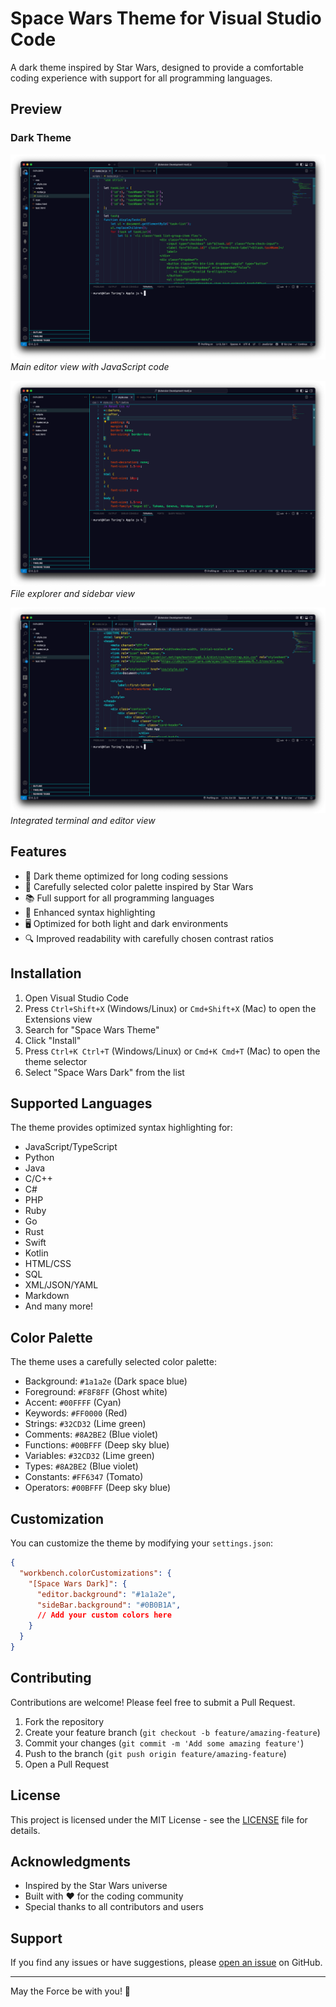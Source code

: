 # Space Wars Theme for Visual Studio Code

A dark theme inspired by Star Wars, designed to provide a comfortable coding experience with support for all programming languages.

## Preview

### Dark Theme
![Space Wars Theme Preview 1](images/theme-screenshot-1.png)
*Main editor view with JavaScript code*

![Space Wars Theme Preview 2](images/theme-screenshot-2.png)
*File explorer and sidebar view*

![Space Wars Theme Preview 3](images/theme-screenshot-3.png)
*Integrated terminal and editor view*

## Features

- 🌙 Dark theme optimized for long coding sessions
- 🎨 Carefully selected color palette inspired by Star Wars
- 📚 Full support for all programming languages
- 🎯 Enhanced syntax highlighting
- 🖥️ Optimized for both light and dark environments
- 🔍 Improved readability with carefully chosen contrast ratios

## Installation

1. Open Visual Studio Code
2. Press `Ctrl+Shift+X` (Windows/Linux) or `Cmd+Shift+X` (Mac) to open the Extensions view
3. Search for "Space Wars Theme"
4. Click "Install"
5. Press `Ctrl+K Ctrl+T` (Windows/Linux) or `Cmd+K Cmd+T` (Mac) to open the theme selector
6. Select "Space Wars Dark" from the list

## Supported Languages

The theme provides optimized syntax highlighting for:

- JavaScript/TypeScript
- Python
- Java
- C/C++
- C#
- PHP
- Ruby
- Go
- Rust
- Swift
- Kotlin
- HTML/CSS
- SQL
- XML/JSON/YAML
- Markdown
- And many more!

## Color Palette

The theme uses a carefully selected color palette:

- Background: `#1a1a2e` (Dark space blue)
- Foreground: `#F8F8FF` (Ghost white)
- Accent: `#00FFFF` (Cyan)
- Keywords: `#FF0000` (Red)
- Strings: `#32CD32` (Lime green)
- Comments: `#8A2BE2` (Blue violet)
- Functions: `#00BFFF` (Deep sky blue)
- Variables: `#32CD32` (Lime green)
- Types: `#8A2BE2` (Blue violet)
- Constants: `#FF6347` (Tomato)
- Operators: `#00BFFF` (Deep sky blue)

## Customization

You can customize the theme by modifying your `settings.json`:

```json
{
  "workbench.colorCustomizations": {
    "[Space Wars Dark]": {
      "editor.background": "#1a1a2e",
      "sideBar.background": "#0B0B1A",
      // Add your custom colors here
    }
  }
}
```

## Contributing

Contributions are welcome! Please feel free to submit a Pull Request.

1. Fork the repository
2. Create your feature branch (`git checkout -b feature/amazing-feature`)
3. Commit your changes (`git commit -m 'Add some amazing feature'`)
4. Push to the branch (`git push origin feature/amazing-feature`)
5. Open a Pull Request

## License

This project is licensed under the MIT License - see the [LICENSE](LICENSE) file for details.

## Acknowledgments

- Inspired by the Star Wars universe
- Built with ❤️ for the coding community
- Special thanks to all contributors and users

## Support

If you find any issues or have suggestions, please [open an issue](https://github.com/muratalpaslan/spacewars-theme/issues) on GitHub.

---

May the Force be with you! 🚀 